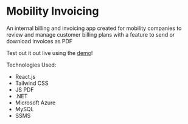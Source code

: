 # Mobility Invoicing

An internal billing and invoicing app created for mobility companies to review and manage customer billing plans with a feature to send or download invoices as PDF

Test out it out live using the [demo](https://billing-portal.vercel.app/)!

Technologies Used:
- React.js
- Tailwind CSS
- JS PDF
- .NET
- Microsoft Azure
- MySQL
- SSMS
